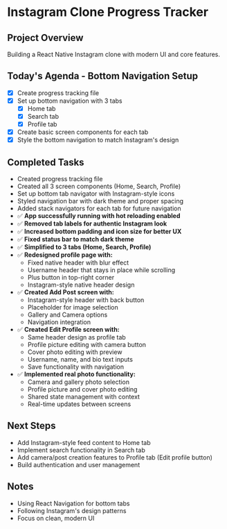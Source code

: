 # Instagram Clone Progress Tracker

## Project Overview
Building a React Native Instagram clone with modern UI and core features.

## Today's Agenda - Bottom Navigation Setup
- [x] Create progress tracking file
- [x] Set up bottom navigation with 3 tabs
  - [x] Home tab
  - [x] Search tab  
  - [x] Profile tab
- [x] Create basic screen components for each tab
- [x] Style the bottom navigation to match Instagram's design

## Completed Tasks
- Created progress tracking file
- Created all 3 screen components (Home, Search, Profile)
- Set up bottom tab navigator with Instagram-style icons
- Styled navigation bar with dark theme and proper spacing
- Added stack navigators for each tab for future navigation
- ✅ **App successfully running with hot reloading enabled**
- ✅ **Removed tab labels for authentic Instagram look**
- ✅ **Increased bottom padding and icon size for better UX**
- ✅ **Fixed status bar to match dark theme**
- ✅ **Simplified to 3 tabs (Home, Search, Profile)**
- ✅ **Redesigned profile page with:**
  - Fixed native header with blur effect
  - Username header that stays in place while scrolling
  - Plus button in top-right corner
  - Instagram-style native header design
- ✅ **Created Add Post screen with:**
  - Instagram-style header with back button
  - Placeholder for image selection
  - Gallery and Camera options
  - Navigation integration
- ✅ **Created Edit Profile screen with:**
  - Same header design as profile tab
  - Profile picture editing with camera button
  - Cover photo editing with preview
  - Username, name, and bio text inputs
  - Save functionality with navigation
- ✅ **Implemented real photo functionality:**
  - Camera and gallery photo selection
  - Profile picture and cover photo editing
  - Shared state management with context
  - Real-time updates between screens

## Next Steps
- Add Instagram-style feed content to Home tab
- Implement search functionality in Search tab
- Add camera/post creation features to Profile tab (Edit profile button)
- Build authentication and user management

## Notes
- Using React Navigation for bottom tabs
- Following Instagram's design patterns
- Focus on clean, modern UI 